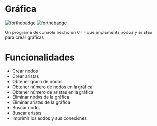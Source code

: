 # Gráfica

[![forthebadge](https://forthebadge.com/images/badges/made-with-c-plus-plus.svg)](http://forthebadge.com)
[![forthebadge](http://forthebadge.com/images/badges/built-with-love.svg)](http://forthebadge.com)

Un programa de consola hecho en C++ que implementa nodos y aristas para crear gráficas

# Funcionalidades
* Crear nodos
* Crear aristas
* Obtener grado de nodos
* Obtener número de nodos en la gráfica
* Obtener número de aristas en la gráfica
* Eliminar nodos de la gráfica
* Eliminar aristas de la gráfica
* Buscar nodos
* Buscar aristas
* Imprimir los nodos y sus conexiones
